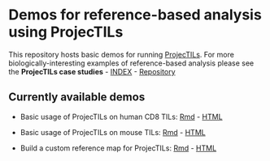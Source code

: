# Demos for reference-based analysis using ProjecTILs

This repository hosts basic demos for running [ProjecTILs](https://github.com/carmonalab/ProjecTILs). For more biologically-interesting examples of reference-based analysis please see the **ProjecTILs case studies** - [INDEX](https://carmonalab.github.io/ProjecTILs_CaseStudies/) - [Repository](https://github.com/carmonalab/ProjecTILs_CaseStudies)

## Currently available demos

* Basic usage of ProjecTILs on human CD8 TILs: [Rmd](https://github.com/carmonalab/ProjecTILs.demo/blob/master/HumanCD8TILs.demo.Rmd) - [HTML](https://carmonalab.github.io/ProjecTILs.demo/Human_CD8TILs_tutorial.html)

* Basic usage of ProjecTILs on mouse TILs: [Rmd](https://github.com/carmonalab/ProjecTILs.demo/blob/master/ProjecTILs.demo.Rmd) - [HTML](https://carmonalab.github.io/ProjecTILs.demo/tutorial.html)

* Build a custom reference map for ProjecTILs: [Rmd](https://github.com/carmonalab/ProjecTILs.demo/blob/master/prepare_atlas_for_ProjecTILs.Rmd) - [HTML](https://carmonalab.github.io/ProjecTILs.demo/build_ref_atlas.html)



